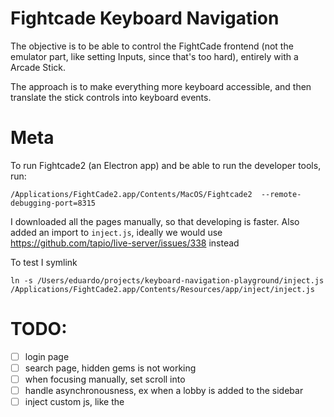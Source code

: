 # Fightcade Keyboard Navigation

The objective is to be able to control the FightCade frontend (not the emulator part,
like setting Inputs, since that's too hard),
entirely with a Arcade Stick.

The approach is to make everything more keyboard accessible, and then translate the stick
controls into keyboard events.

# Meta
To run Fightcade2 (an Electron app) and be able to run the developer tools, run:
```
/Applications/FightCade2.app/Contents/MacOS/Fightcade2  --remote-debugging-port=8315
```

I downloaded all the pages manually, so that developing is faster.
Also added an import to `inject.js`, ideally we would use https://github.com/tapio/live-server/issues/338 instead

To test I symlink
```
ln -s /Users/eduardo/projects/keyboard-navigation-playground/inject.js /Applications/FightCade2.app/Contents/Resources/app/inject/inject.js
```


# TODO:
- [ ] login page
- [ ] search page, hidden gems is not working
- [ ] when focusing manually, set scroll into
- [ ] handle asynchronousness, ex when a lobby is added to the sidebar
- [ ] inject custom js, like the <script src="inject.js"/> in dev mode
- [ ] handle stick (axis) https://developer.mozilla.org/en-US/docs/Web/API/Gamepad/axes
- [x] use flexbox instead of grid? .wrapper: { display: flex, flexwrap }, children: { flex: 1 0 6rem; }
- [x] add bundling
- [ ] reduce number of event listeners, ideally one per category?
- [ ] handle mix and matching keyboard focus and hover
- [ ] make circular list take an element, not an index
- [ ] focus on join first
- [ ] upon joining, also enter lobby
- [ ] in search there's a bug where multiple items may ge tfocus
- [ ] make outside links unclickable, or give a warning
- [ ] upon clicking "JOIN" | "FAV", bring focus back
- [ ] pressing escape should go to next tabbable parent?
- [X] prepare a teardown, so that dynamic movement works
- [ ] TESTS: if upon changing the dom (to trigger delete an item), it still works
- [ ] DEV: add an easy way to kill an item (to trigger a DOM reload)
- [ ] create a custom select, since we cant trigger it manually :(
- [ ] bug: sometimes pagination gets two items with tabindex == 0
- [ ] BUG: welcome page stops working after doing a search :\
- [ ] do tab roving for the filters, clear them and default to input when they are collapsed
- [ ] implement escape
- [ ] manual tabbing with the gamepad is kinda broken, it's focusing on the wrong thing
- [ ] I had to export controller.js manually, ideally the bundler should be able to handle it

# Pages

- Search
- Search Result
- All Games -> open when you search for an empty string
- Lobby


# Recipees

## Debugging the application on deck

1. Create a Fightcade_debug.desktop
```
!/usr/bin/env xdg-open
[Desktop Entry]
Version=1.0
Type=Application
Terminal=false
Exec=/home/deck/Documents/Fightcade/Fightcade2.sh --remote-debugging-port=8315
Name=Fightcade Debug
Comment=Fightcade
Categories=Game;Emulator;ArcadeGame
Icon=/home/deck/Documents/Fightcade/fc2-electron/resources/app/icon.png
~
```

2. Open desktop mode, open fightcade_bebug

3. Make a ssh tunnel (from your pc)

```
ssh -L 8315:localhost:8315 deck@steamdeck
```

4. Open `http://localhost:8315` in chrome
